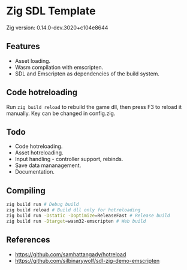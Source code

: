 # Zig SDL Template

Zig version: 0.14.0-dev.3020+c104e8644

## Features
- Asset loading.
- Wasm compilation with emscripten.
- SDL and Emscripten as dependencies of the build system.

## Code hotreloading
Run `zig build reload` to rebuild the game dll, then press F3 to reload it manually. Key can be changed in config.zig.

## Todo
- Code hotreloading.
- Asset hotreloading.
- Input handling - controller support, rebinds.
- Save data mananagement.
- Documentation.

## Compiling
```bash
zig build run # Debug build
zig build reload # Build dll only for hotreloading
zig build run -Dstatic -Doptimize=ReleaseFast # Release build
zig build run -Dtarget=wasm32-emscripten # Web build
```

## References
- https://github.com/samhattangady/hotreload
- https://github.com/silbinarywolf/sdl-zig-demo-emscripten
